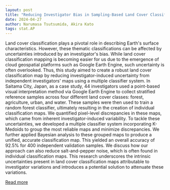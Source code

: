 ```yaml
---
layout: post
title: "Reducing Investigator Bias in Sampling-Based Land Cover Classification by Integrating Multiple Investigators' Maps Using a Multiple Classifier System"
date: 2024-04-27
author: Narumasa Tsutsumida, Akira Kato
tags: stat.AP
---
```


Land cover classification plays a pivotal role in describing Earth's surface characteristics. However, these thematic classifications can be affected by uncertainties introduced by an investigator's bias. While land cover classification mapping is becoming easier for us due to the emergence of cloud geospatial platforms such as Google Earth Engine, such uncertainty is often overlooked. Thus, this study aimed to create a robust land cover classification map by reducing investigator-induced uncertainty from independent investigators' maps using a multiple classifier system. In Saitama City, Japan, as a case study, 44 investigators used a point-based visual interpretation method via Google Earth Engine to collect stratified reference samples across four different land cover classes: forest, agriculture, urban, and water. These samples were then used to train a random forest classifier, ultimately resulting in the creation of individual classification maps. We quantified pixel-level discrepancies in these maps, which came from inherent investigator-induced variability. To tackle these uncertainties, we developed a multiple classifier system incorporating K-Medoids to group the most reliable maps and minimize discrepancies. We further applied Bayesian analysis to these grouped maps to produce a unified, accurate classification map. This yielded an overall accuracy of 92.5\% for 400 independent validation samples. We discuss how our approach can also reduce salt-and-pepper noise, which is often found in individual classification maps. This research underscores the intrinsic uncertainties present in land cover classification maps attributable to investigator variations and introduces a potential solution to attenuate these variations.

[Read more](https://arxiv.org/abs/2403.15720)